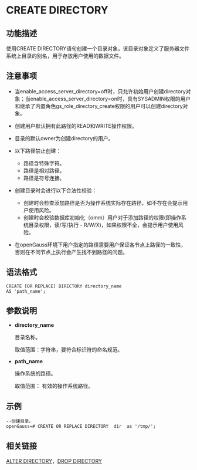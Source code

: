 # CREATE DIRECTORY

## 功能描述<a name="zh-cn_topic_0283136620_zh-cn_topic_0237122101_zh-cn_topic_0059778310_section50807000114421"></a>

使用CREATE DIRECTORY语句创建一个目录对象，该目录对象定义了服务器文件系统上目录的别名，用于存放用户使用的数据文件。

## 注意事项<a name="zh-cn_topic_0283136620_zh-cn_topic_0237122101_zh-cn_topic_0059778310_section25762026103427"></a>

-   当enable_access_server_directory=off时，只允许初始用户创建directory对象；当enable_access_server_directory=on时，具有SYSADMIN权限的用户和继承了内置角色gs_role_directory_create权限的用户可以创建directory对象。
-   创建用户默认拥有此路径的READ和WRITE操作权限。
-   目录的默认owner为创建directory的用户。
-   以下路径禁止创建：
    -   路径含特殊字符。
    -   路径是相对路径。
    -   路径是符号连接。

-   创建目录时会进行以下合法性校验：
    -   创建时会检查添加路径是否为操作系统实际存在路径，如不存在会提示用户使用风险。
    -   创建时会校验数据库初始化（omm）用户对于添加路径的权限\(即操作系统目录权限，读/写/执行 - R/W/X\)，如果权限不全，会提示用户使用风险。

-   在openGauss环境下用户指定的路径需要用户保证各节点上路径的一致性，否则在不同节点上执行会产生找不到路径的问题。

## 语法格式<a name="zh-cn_topic_0283136620_zh-cn_topic_0237122101_zh-cn_topic_0059778310_section30531647103427"></a>

```
CREATE [OR REPLACE] DIRECTORY directory_name
AS 'path_name';
```

## 参数说明<a name="zh-cn_topic_0283136620_zh-cn_topic_0237122101_section687510282437"></a>

-   **directory\_name**

    目录名称。

    取值范围：字符串，要符合标识符的命名规范。

-   **path\_name**

    操作系统的路径。

    取值范围： 有效的操作系统路径。


## 示例<a name="zh-cn_topic_0283136620_zh-cn_topic_0237122101_section1853433744413"></a>

```
--创建目录。
openGauss=# CREATE OR REPLACE DIRECTORY  dir  as '/tmp/';
```

## 相关链接<a name="zh-cn_topic_0283136620_zh-cn_topic_0237122101_section1767373224414"></a>

[ALTER DIRECTORY](ALTER-DIRECTORY.md)，[DROP DIRECTORY](DROP-DIRECTORY.md)

